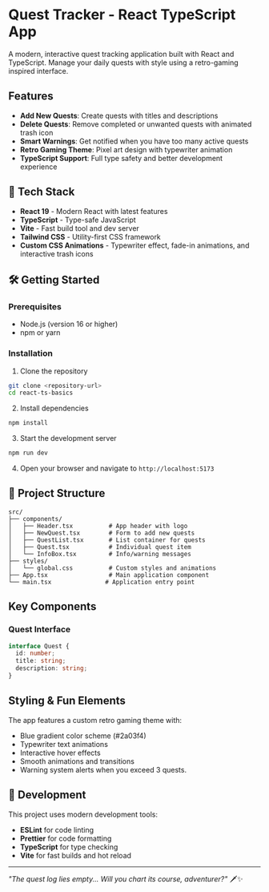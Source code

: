 # Quest Tracker - React TypeScript App

A modern, interactive quest tracking application built with React and TypeScript. Manage your daily quests with style using a retro-gaming inspired interface.

## Features

- **Add New Quests**: Create quests with titles and descriptions
- **Delete Quests**: Remove completed or unwanted quests with animated trash icon
- **Smart Warnings**: Get notified when you have too many active quests
- **Retro Gaming Theme**: Pixel art design with typewriter animation
- **TypeScript Support**: Full type safety and better development experience

## 🚀 Tech Stack

- **React 19** - Modern React with latest features
- **TypeScript** - Type-safe JavaScript
- **Vite** - Fast build tool and dev server
- **Tailwind CSS** - Utility-first CSS framework
- **Custom CSS Animations** - Typewriter effect, fade-in animations, and interactive trash icons

## 🛠️ Getting Started

### Prerequisites

- Node.js (version 16 or higher)
- npm or yarn

### Installation

1. Clone the repository

```bash
git clone <repository-url>
cd react-ts-basics
```

2. Install dependencies

```bash
npm install
```

3. Start the development server

```bash
npm run dev
```

4. Open your browser and navigate to `http://localhost:5173`

## 📁 Project Structure

```
src/
├── components/
│   ├── Header.tsx          # App header with logo
│   ├── NewQuest.tsx        # Form to add new quests
│   ├── QuestList.tsx       # List container for quests
│   ├── Quest.tsx           # Individual quest item
│   └── InfoBox.tsx         # Info/warning messages
├── styles/
│   └── global.css          # Custom styles and animations
├── App.tsx                 # Main application component
└── main.tsx               # Application entry point
```

## Key Components

### Quest Interface

```typescript
interface Quest {
  id: number;
  title: string;
  description: string;
}
```

## Styling & Fun Elements

The app features a custom retro gaming theme with:

- Blue gradient color scheme (#2a03f4)
- Typewriter text animations
- Interactive hover effects
- Smooth animations and transitions
- Warning system alerts when you exceed 3 quests.

## 🔧 Development

This project uses modern development tools:

- **ESLint** for code linting
- **Prettier** for code formatting
- **TypeScript** for type checking
- **Vite** for fast builds and hot reload

---

_"The quest log lies empty... Will you chart its course, adventurer?"_ 🗡️✨
